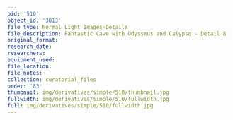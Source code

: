 ```yaml
---
pid: '510'
object_id: '3813'
file_type: Normal Light Images›Details
file_description: Fantastic Cave with Odysseus and Calypso - Detail 8
original_format:
research_date:
researchers:
equipment_used:
file_location:
file_notes:
collection: curatorial_files
order: '83'
thumbnail: img/derivatives/simple/510/thumbnail.jpg
fullwidth: img/derivatives/simple/510/fullwidth.jpg
full: img/derivatives/simple/510/fullwidth.jpg
---
```

